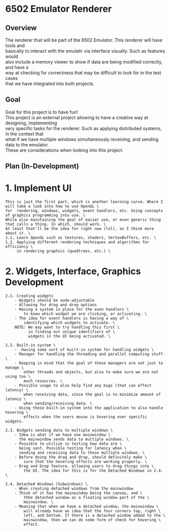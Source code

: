 # 6502 Emulator Renderer

## Overview
The renderer that will be part of the 6502 Emulator. This renderer will have tools and \
basically to interact with the emulatir via interface visually. Such as features would \
also include a memory viewer to show if data are being modified correctly, and have a \
way at checking for correctness that may be difficult to look for in the test cases \
that we have integrated into both projects.

##  Goal
Goal for this project is to have fun! \
This project is an external project allowing to have a creative way at designing, implementing \
very specific tasks for the renderer. Such as applying distributed systems, in the context that \
what if we have multiple windows simultaneously receiving, and sending data to the emulator. \
These are considerations when looking into this project.

## Plan (In-Development)
# 1. Implement UI
    This is just the first part, which is another learning curve. Where I will take a look into how to use OpenGL \
    for  rendering, windows, widgets, event handlers, etc. Using concepts of graphics programming into use. \
    While also maintaining the goal of easier use, or even generic thing that calls a thing. In which, should work. \
    At least that'll be the idea for right now (lol), as I think more about it. \
    1.1. Learn OpenGL such as textures, shaders, VertexBuffers, etc. \
    1.2. Applying different rendering techniques and algorithms for efficiency \
         in rendering graphics (quadtrees, etc.) \

# 2. Widgets, Interface, Graphics Development
    2.1. Creating widgets
        - Widgets should be audo-adjustable
        - Allowing for drag and drop options
        - Having a system in place for the even handlers \
            to know which widget we are clicking, or activating. \
        - The idea for event handlers is having a way of \
            identifying which widgets to activate. \
        NOTE: We may want to try handling this first \
              in finding out unique identifiers of \
              widgets in the UI being activated. \

    2.2. Built-in system \
        -  Having some sort of built-in system for handling widgets \
        - Manager for handling the threading and parallel computing stuff. \
        - Keeping in mind that the goal of these managers are not just to manage \
            other threads and objects, but also to make sure we are not using too \
            much resources. \
        - Possible usage to also help find any bugs (that can effect latency) \
            when receiving data, since the goal is to minimize amount of latency \
            when sending/receiving data. \
        - Using these built-in system into the application to also handle hovering \
            effects when the users mouse is hovering over specific widgets.

    2.3. Widgets sending data to multiple windows \
        - Idea is what if we have one mainwindow \
          the mainwindow sends data to multiple windows. \
        - Possible to utilize in testing how data are \
          being sent. Possible testing for latency when \
          sending and receiving data to those multiple windows. \
        - Before doing the drag and drop, should definitely make \
            sure that the hovering effects are working properly. \
        - Drag and Drop feature, allowing users to drag things into \
            the UI. The idea for this is for the Detached Windows in 2.4. \

    2.4. Detached Windows (Subwindows) \
        - When creating detached windows from the mainwindow
        - Think of it has the mainwindow being the canvas, and \
            thhe detached window as a floating window part of the \
            mainwindow. \
        - Meaning that when we have a detached window, the mainwindow \
            will already have an idea that the four corners top, right \
            left, and bottom. If there is a detached window added to the \
            mainwindow, then we can do some form of check for hovering \
            effect.
